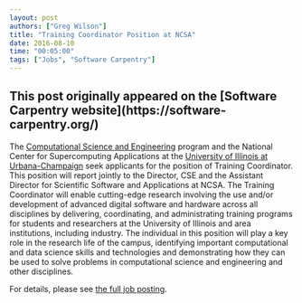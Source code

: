 ```yaml
---
layout: post
authors: ["Greg Wilson"]
title: "Training Coordinator Position at NCSA"
date: 2016-08-10
time: "00:05:00"
tags: ["Jobs", "Software Carpentry"]
---
```


<h2>This post originally appeared on the [Software Carpentry website](https://software-carpentry.org/)</h2>

The [Computational Science and Engineering](http://cse.illinois.edu/)
program and the National Center for Supercomputing Applications at the
[University of Illinois at Urbana-Champaign](http://illinois.edu/)
seek applicants for the position of Training Coordinator.  This
position will report jointly to the Director, CSE and the Assistant
Director for Scientific Software and Applications at NCSA.  The
Training Coordinator will enable cutting-edge research involving the
use and/or development of advanced digital software and hardware
across all disciplines by delivering, coordinating, and administrating
training programs for students and researchers at the University of
Illinois and area institutions, including industry.  The individual in
this position will play a key role in the research life of the campus,
identifying important computational and data science skills and
technologies and demonstrating how they can be used to solve problems
in computational science and engineering and other disciplines.

For details, please see [the full job posting](http://www.ncsa.illinois.edu/about/jobs/A1600380).
